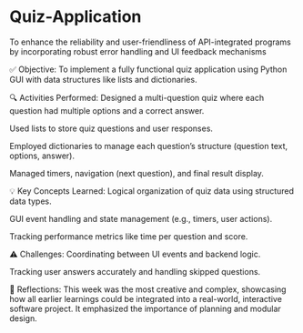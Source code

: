 # Quiz-Application
To enhance the reliability and user-friendliness of API-integrated programs by incorporating robust error handling and UI feedback mechanisms

✅ Objective:
To implement a fully functional quiz application using Python GUI with data structures like lists and dictionaries.

🔍 Activities Performed:
Designed a multi-question quiz where each question had multiple options and a correct answer.

Used lists to store quiz questions and user responses.

Employed dictionaries to manage each question’s structure (question text, options, answer).

Managed timers, navigation (next question), and final result display.

💡 Key Concepts Learned:
Logical organization of quiz data using structured data types.

GUI event handling and state management (e.g., timers, user actions).

Tracking performance metrics like time per question and score.

⚠️ Challenges:
Coordinating between UI events and backend logic.

Tracking user answers accurately and handling skipped questions.

🧠 Reflections:
This week was the most creative and complex, showcasing how all earlier learnings could be integrated into a real-world, interactive software project. It emphasized the importance of planning and modular design.
